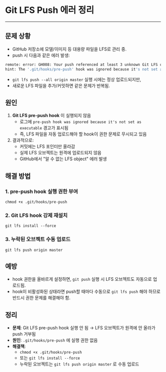 # Git LFS Push 에러 정리

---

>

## 문제 상황

- GitHub 저장소에 모델/이미지 등 대용량 파일을 LFS로 관리 중.
- push 시 다음과 같은 에러 발생:

```bash
remote: error: GH008: Your push referenced at least 3 unknown Git LFS objects
hint: The '.git/hooks/pre-push' hook was ignored because it's not set as executable.
```

- `git lfs push --all origin master` 실행 시에는 정상 업로드되지만,
- 새로운 LFS 파일을 추가/커밋하면 같은 문제가 반복됨.

## 원인

1. **Git LFS pre-push hook** 이 실행되지 않음
   - 로그에 `pre-push hook was ignored because it's not set as executable` 경고가 표시됨
   - 즉, LFS 파일을 자동 업로드해야 할 hook이 권한 문제로 무시되고 있음
2. 결과적으로:
   - 커밋에는 LFS 포인터만 올라감
   - 실제 LFS 오브젝트는 원격에 업로드되지 않음
   - GitHub에서 "알 수 없는 LFS object" 에러 발생

## 해결 방법

### 1. pre-push hook 실행 권한 부여

```
chmod +x .git/hooks/pre-push
```

### 2. Git LFS hook 강제 재설치

```
git lfs install --force
```

### 3. 누락된 오브젝트 수동 업로드

```
git lfs push origin master
```

## 예방

- hook 권한을 올바르게 설정하면, `git push` 실행 시 LFS 오브젝트도 자동으로 업로드됨.
- hook이 비활성화된 상태라면 push할 때마다 수동으로 `git lfs push` 해야 하므로 반드시 권한 문제를 해결해야 함.

## 정리

- **문제**: Git LFS pre-push hook 실행 안 됨 → LFS 오브젝트가 원격에 안 올라가 push 거부됨
- **원인**: `.git/hooks/pre-push` 에 실행 권한 없음
- **해결책**:
  - `chmod +x .git/hooks/pre-push`
  - 또는 `git lfs install --force`
  - 누락된 오브젝트는 `git lfs push origin master` 로 수동 업로드